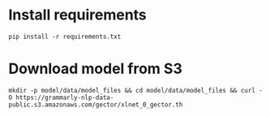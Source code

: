 # Install requirements
`pip install -r requirements.txt`

# Download model from S3

`mkdir -p model/data/model_files && cd model/data/model_files && curl -O https://grammarly-nlp-data-public.s3.amazonaws.com/gector/xlnet_0_gector.th`